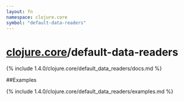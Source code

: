 ```yaml
---
layout: fn
namespace: clojure.core
symbol: "default-data-readers"
---
```


# [clojure.core](../)/default-data-readers

{% include 1.4.0/clojure.core/default_data_readers/docs.md %}

##Examples

{% include 1.4.0/clojure.core/default_data_readers/examples.md %}

